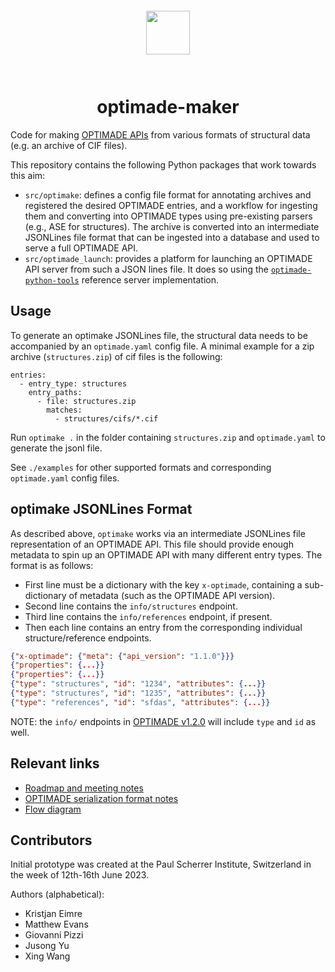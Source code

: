 <div align="center" style="padding: 2em;">
<span style="padding: 1em">
<img height="70px" align="center" src="https://matsci.org/uploads/default/original/2X/b/bd2f59b3bf14fb046b74538750699d7da4c19ac1.svg">
</span>
</div>

# <div align="center">optimade-maker</div>

Code for making [OPTIMADE APIs](https://optimade.org) from various formats of structural data (e.g. an archive of CIF files).

This repository contains the following Python packages that work towards this
aim:

- `src/optimake`: defines a config file format for annotating archives and registered the desired OPTIMADE entries, and a workflow for ingesting them and converting into OPTIMADE types using pre-existing parsers (e.g., ASE for structures). The archive is converted into an intermediate JSONLines file format that can be ingested into a database and used to serve a full OPTIMADE API.
- `src/optimade_launch`: provides a platform for launching an OPTIMADE API server
  from such a JSON lines file. It does so using the
  [`optimade-python-tools`](https://github.com/Materials-Consortia/optimade-python-tools/)
  reference server implementation.

## Usage

To generate an optimake JSONLines file, the structural data needs to be accompanied by an `optimade.yaml` config file. A minimal example for a zip archive (`structures.zip`) of cif files is the following:

```
entries:
  - entry_type: structures
    entry_paths:
      - file: structures.zip
        matches:
          - structures/cifs/*.cif
```

Run `optimake .` in the folder containing `structures.zip` and `optimade.yaml` to generate the jsonl file.

See `./examples` for other supported formats and corresponding `optimade.yaml` config files.

## optimake JSONLines Format

As described above, `optimake` works via an intermediate JSONLines file representation of an OPTIMADE API.
This file should provide enough metadata to spin up an OPTIMADE API with many different entry types.
The format is as follows:

- First line must be a dictionary with the key `x-optimade`, containing a sub-dictionary of metadata (such as the OPTIMADE API version).
- Second line contains the `info/structures` endpoint.
- Third line contains the `info/references` endpoint, if present.
- Then each line contains an entry from the corresponding individual structure/reference endpoints.

```json
{"x-optimade": {"meta": {"api_version": "1.1.0"}}}
{"properties": {...}}
{"properties": {...}}
{"type": "structures", "id": "1234", "attributes": {...}}
{"type": "structures", "id": "1235", "attributes": {...}}
{"type": "references", "id": "sfdas", "attributes": {...}}
```

NOTE: the `info/` endpoints in [OPTIMADE v1.2.0](https://www.optimade.org/specification/#entry-listing-info-endpoints) will include `type` and `id` as well.

## Relevant links

- [Roadmap and meeting notes](https://docs.google.com/document/d/1cIpwuX6Ty5d3ZHKYWktQaBBQcI9fYmgG_hsD1P1UpO4/edit)
- [OPTIMADE serialization format notes](https://docs.google.com/document/d/1vf8_qxSRP5lCSb0P3M9gTr6nqkERxgOoSDno6YLcCjo/edit)
- [Flow diagram](https://excalidraw.com/#json=MBNl66sARCQekVrKZXDg8,K35f5FwmiS46vlsYGMJdrw)

## Contributors

Initial prototype was created at the Paul Scherrer Institute, Switzerland in the week of
12th-16th June 2023.

Authors (alphabetical):

- Kristjan Eimre
- Matthew Evans
- Giovanni Pizzi
- Jusong Yu
- Xing Wang
